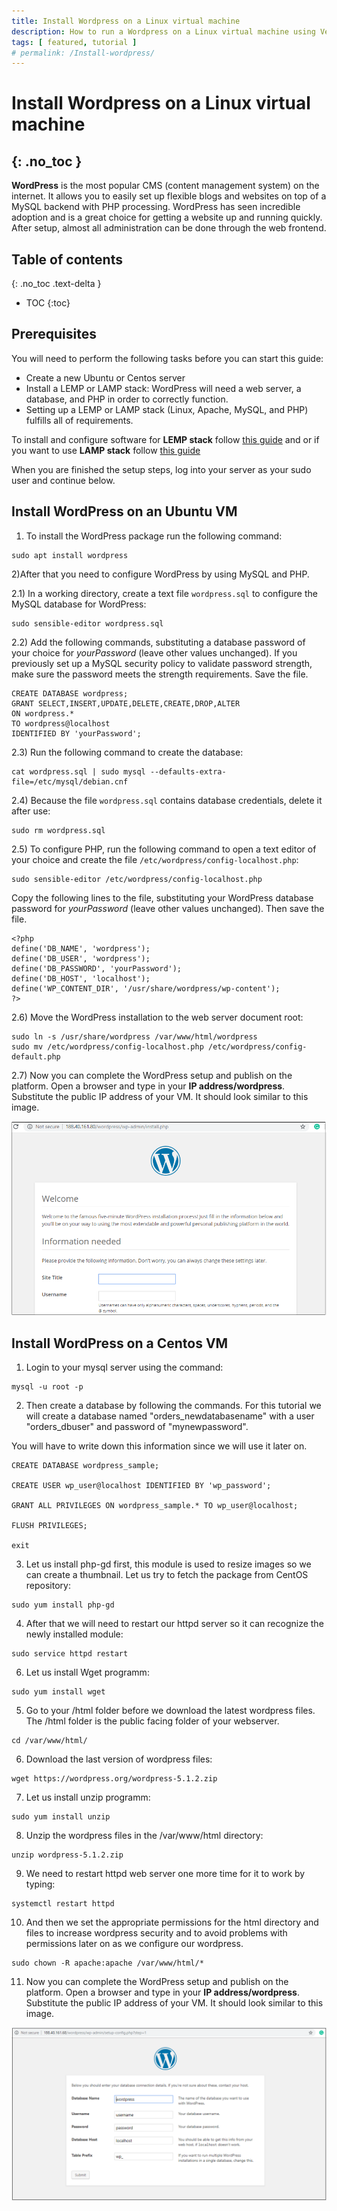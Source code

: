 ```yaml
---
title: Install Wordpress on a Linux virtual machine
description: How to run a Wordpress on a Linux virtual machine using Ventus cloud
tags: [ featured, tutorial ]
# permalink: /Install-wordpress/
---
```

# Install Wordpress on a Linux virtual machine
{: .no_toc }
---
**WordPress** is the most popular CMS (content management system) on the internet. It allows you to easily set up flexible blogs and websites on top of a MySQL backend with PHP processing. WordPress has seen incredible adoption and is a great choice for getting a website up and running quickly. After setup, almost all administration can be done through the web frontend.


## Table of contents
{: .no_toc .text-delta }

* TOC
{:toc}

## Prerequisites

You will need to perform the following tasks before you can start this guide: 
- Create a new Ubuntu or Centos server 
- Install a LEMP or LAMP stack: WordPress will need a web server, a database, and PHP in order to correctly function.
- Setting up a LEMP or LAMP stack (Linux, Apache, MySQL, and PHP) fulfills all of requirements.

To install and configure software for **LEMP stack** follow [this guide](https://vika1990z.github.io/docs/docs/tutorials/Install-LEMP) and or if you want to use **LAMP stack** follow [this guide](https://vika1990z.github.io/docs/docs/tutorials/Install-LAMP+centos)

When you are finished the setup steps, log into your server as your sudo user and continue below.

## Install WordPress on an Ubuntu VM

1) To install the WordPress package run the following command:

```
sudo apt install wordpress    
```

2)After that you need to configure WordPress by using MySQL and PHP.

2.1) In a working directory, create a text file `wordpress.sql` to configure the MySQL database for WordPress: 

```
sudo sensible-editor wordpress.sql
```  

2.2) Add the following commands, substituting a database password of your choice for *yourPassword* (leave other values unchanged). If you previously set up a MySQL security policy to validate password strength, make sure the password meets the strength requirements. Save the file.

```  
CREATE DATABASE wordpress;  
GRANT SELECT,INSERT,UPDATE,DELETE,CREATE,DROP,ALTER  
ON wordpress.*  
TO wordpress@localhost 
IDENTIFIED BY 'yourPassword';  
```

2.3) Run the following command to create the database:  

```
cat wordpress.sql | sudo mysql --defaults-extra-file=/etc/mysql/debian.cnf  
```

2.4) Because the file `wordpress.sql` contains database credentials, delete it after use:  

```
sudo rm wordpress.sql
```

2.5) To configure PHP, run the following command to open a text editor of your choice and create the file `/etc/wordpress/config-localhost.php`:  

```
sudo sensible-editor /etc/wordpress/config-localhost.php
```  

Copy the following lines to the file, substituting your WordPress database password for *yourPassword* (leave other values unchanged). Then save the file.

```  
<?php
define('DB_NAME', 'wordpress');  
define('DB_USER', 'wordpress');  
define('DB_PASSWORD', 'yourPassword');  
define('DB_HOST', 'localhost'); 
define('WP_CONTENT_DIR', '/usr/share/wordpress/wp-content');  
?>  
```

2.6) Move the WordPress installation to the web server document root: 

```
sudo ln -s /usr/share/wordpress /var/www/html/wordpress  
sudo mv /etc/wordpress/config-localhost.php /etc/wordpress/config-default.php
``` 

2.7) Now you can complete the WordPress setup and publish on the platform. Open a browser and type in your **IP address/wordpress**. Substitute the public IP address of your VM. It should look similar to this image.

![](../../assets/img/LAMP/LAMP5.png) 


## Install WordPress on a Centos VM

1) Login to your mysql server using the command:

```
mysql -u root -p
```

2) Then create a database by following the commands. For this tutorial we will create a database named "orders_newdatabasename" with a user "orders_dbuser" and password of "mynewpassword".

You will have to write down this information since we will use it later on.

```
CREATE DATABASE wordpress_sample;

CREATE USER wp_user@localhost IDENTIFIED BY 'wp_password';

GRANT ALL PRIVILEGES ON wordpress_sample.* TO wp_user@localhost;

FLUSH PRIVILEGES;

exit
```

3) Let us install php-gd first, this module is used to resize images so we can create a thumbnail. Let us try to fetch the package from CentOS repository:

```
sudo yum install php-gd
```
4) After that we will need to restart our httpd server so it can recognize the newly installed module:

```
sudo service httpd restart
```

6) Let us install Wget programm:

```
sudo yum install wget
```

5) Go to your /html folder before we download the latest wordpress files. The /html folder is the public facing folder of your webserver.

```
cd /var/www/html/
```

6) Download the last version of wordpress files:

```
wget https://wordpress.org/wordpress-5.1.2.zip
```

7) Let us install unzip programm:

```
sudo yum install unzip
```

8) Unzip the wordpress files in the /var/www/html directory:

```
unzip wordpress-5.1.2.zip
```

9) We need to restart httpd web server one more time for it to work by typing:

```
systemctl restart httpd
```

10) And then we set the appropriate permissions for the html directory and files to increase wordpress security and to avoid problems with permissions later on as we configure our wordpress.

```
sudo chown -R apache:apache /var/www/html/*
```

11) Now you can complete the WordPress setup and publish on the platform. Open a browser and type in your **IP address/wordpress**. Substitute the public IP address of your VM. It should look similar to this image.

![](../../assets/img/LAMP/centos4.png)


